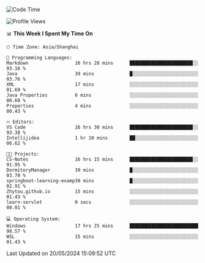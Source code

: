 <!--START_SECTION:waka-->
![Code Time](http://img.shields.io/badge/Code%20Time-1%2C702%20hrs%2013%20mins-blue)

![Profile Views](http://img.shields.io/badge/Profile%20Views-1-blue)

📊 **This Week I Spent My Time On** 

```text
🕑︎ Time Zone: Asia/Shanghai

💬 Programming Languages: 
Markdown                 16 hrs 28 mins      ███████████████████████░░   93.16 % 
Java                     39 mins             █░░░░░░░░░░░░░░░░░░░░░░░░   03.76 % 
XML                      17 mins             ░░░░░░░░░░░░░░░░░░░░░░░░░   01.69 % 
Java Properties          6 mins              ░░░░░░░░░░░░░░░░░░░░░░░░░   00.60 % 
Properties               4 mins              ░░░░░░░░░░░░░░░░░░░░░░░░░   00.43 % 

🔥 Editors: 
VS Code                  16 hrs 30 mins      ███████████████████████░░   93.38 % 
Intellijidea             1 hr 10 mins        ██░░░░░░░░░░░░░░░░░░░░░░░   06.62 % 

🐱‍💻 Projects: 
CS-Notes                 16 hrs 15 mins      ███████████████████████░░   91.95 % 
DormitoryManager         39 mins             █░░░░░░░░░░░░░░░░░░░░░░░░   03.70 % 
springboot-learning-examp30 mins             █░░░░░░░░░░░░░░░░░░░░░░░░   02.91 % 
Zhytou.github.io         15 mins             ░░░░░░░░░░░░░░░░░░░░░░░░░   01.43 % 
learn-servlet            0 secs              ░░░░░░░░░░░░░░░░░░░░░░░░░   00.01 % 

💻 Operating System: 
Windows                  17 hrs 25 mins      █████████████████████████   98.57 % 
WSL                      15 mins             ░░░░░░░░░░░░░░░░░░░░░░░░░   01.43 % 
```


 Last Updated on 20/05/2024 15:09:52 UTC
<!--END_SECTION:waka-->